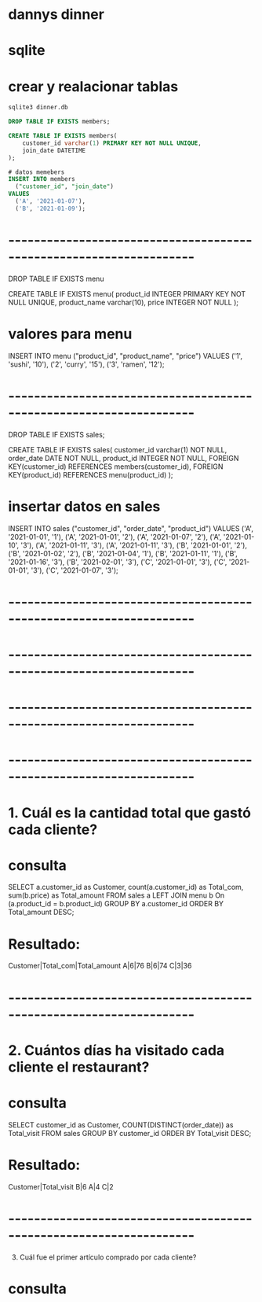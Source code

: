 # dannys dinner
# sqlite
# crear y realacionar tablas
```bash
sqlite3 dinner.db
```
```sql
DROP TABLE IF EXISTS members;

CREATE TABLE IF EXISTS members(
    customer_id varchar(1) PRIMARY KEY NOT NULL UNIQUE,
    join_date DATETIME
);

# datos memebers
INSERT INTO members
  ("customer_id", "join_date")
VALUES
  ('A', '2021-01-07'),
  ('B', '2021-01-09');
```
# -------------------------------------------------------------------

DROP TABLE IF EXISTS menu 

CREATE TABLE IF EXISTS menu(
    product_id INTEGER PRIMARY KEY NOT NULL UNIQUE,
    product_name varchar(10),
    price INTEGER NOT NULL
);

# valores para menu
INSERT INTO menu
  ("product_id", "product_name", "price")
VALUES
  ('1', 'sushi', '10'),
  ('2', 'curry', '15'),
  ('3', 'ramen', '12');

# -------------------------------------------------------------------

DROP TABLE IF EXISTS sales;

CREATE TABLE IF EXISTS sales(
    customer_id varchar(1) NOT NULL,
    order_date DATE NOT NULL,
    product_id INTEGER NOT NULL,
    FOREIGN KEY(customer_id) REFERENCES members(customer_id),
    FOREIGN KEY(product_id) REFERENCES menu(product_id)
);

# insertar datos en sales

INSERT INTO sales
  ("customer_id", "order_date", "product_id")
VALUES
  ('A', '2021-01-01', '1'),
  ('A', '2021-01-01', '2'),
  ('A', '2021-01-07', '2'),
  ('A', '2021-01-10', '3'),
  ('A', '2021-01-11', '3'),
  ('A', '2021-01-11', '3'),
  ('B', '2021-01-01', '2'),
  ('B', '2021-01-02', '2'),
  ('B', '2021-01-04', '1'),
  ('B', '2021-01-11', '1'),
  ('B', '2021-01-16', '3'),
  ('B', '2021-02-01', '3'),
  ('C', '2021-01-01', '3'),
  ('C', '2021-01-01', '3'),
  ('C', '2021-01-07', '3');

# -------------------------------------------------------------------
# -------------------------------------------------------------------
# -------------------------------------------------------------------
# -------------------------------------------------------------------

# 1. Cuál es la cantidad total que gastó cada cliente?
# consulta
SELECT
    a.customer_id as Customer,
    count(a.customer_id) as Total_com,
    sum(b.price) as Total_amount
FROM
    sales a
LEFT JOIN
    menu b On (a.product_id = b.product_id)
GROUP BY a.customer_id
ORDER BY Total_amount DESC;
# Resultado:
Customer|Total_com|Total_amount
A|6|76
B|6|74
C|3|36
# -------------------------------------------------------------------
# 2. Cuántos días ha visitado cada cliente el restaurant?
# consulta
SELECT
    customer_id as Customer,
    COUNT(DISTINCT(order_date)) as Total_visit
FROM
    sales
GROUP BY customer_id
ORDER BY Total_visit DESC;
# Resultado:
Customer|Total_visit
B|6
A|4
C|2
# -------------------------------------------------------------------
3. Cuál fue el primer artículo comprado por cada cliente?
# consulta
